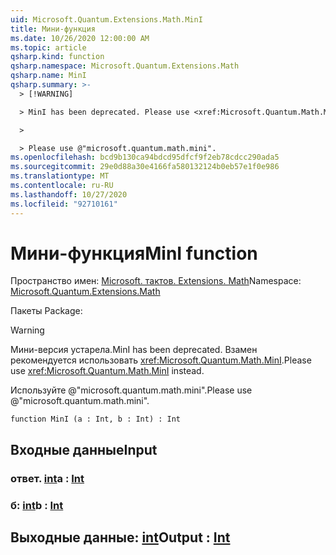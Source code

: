 ```yaml
---
uid: Microsoft.Quantum.Extensions.Math.MinI
title: Мини-функция
ms.date: 10/26/2020 12:00:00 AM
ms.topic: article
qsharp.kind: function
qsharp.namespace: Microsoft.Quantum.Extensions.Math
qsharp.name: MinI
qsharp.summary: >-
  > [!WARNING]

  > MinI has been deprecated. Please use <xref:Microsoft.Quantum.Math.MinI> instead.

  >

  > Please use @"microsoft.quantum.math.mini".
ms.openlocfilehash: bcd9b130ca94bdcd95dfcf9f2eb78cdcc290ada5
ms.sourcegitcommit: 29e0d88a30e4166fa580132124b0eb57e1f0e986
ms.translationtype: MT
ms.contentlocale: ru-RU
ms.lasthandoff: 10/27/2020
ms.locfileid: "92710161"
---
```

# <a name="mini-function"></a><span data-ttu-id="96933-102">Мини-функция</span><span class="sxs-lookup"><span data-stu-id="96933-102">MinI function</span></span>

<span data-ttu-id="96933-103">Пространство имен: [Microsoft. тактов. Extensions. Math](xref:Microsoft.Quantum.Extensions.Math)</span><span class="sxs-lookup"><span data-stu-id="96933-103">Namespace: [Microsoft.Quantum.Extensions.Math](xref:Microsoft.Quantum.Extensions.Math)</span></span>

<span data-ttu-id="96933-104">Пакеты [](https://nuget.org/packages/)</span><span class="sxs-lookup"><span data-stu-id="96933-104">Package: [](https://nuget.org/packages/)</span></span>


> [!WARNING]
> <span data-ttu-id="96933-105">Мини-версия устарела.</span><span class="sxs-lookup"><span data-stu-id="96933-105">MinI has been deprecated.</span></span> <span data-ttu-id="96933-106">Взамен рекомендуется использовать <xref:Microsoft.Quantum.Math.MinI>.</span><span class="sxs-lookup"><span data-stu-id="96933-106">Please use <xref:Microsoft.Quantum.Math.MinI> instead.</span></span>
>
> <span data-ttu-id="96933-107">Используйте @"microsoft.quantum.math.mini".</span><span class="sxs-lookup"><span data-stu-id="96933-107">Please use @"microsoft.quantum.math.mini".</span></span>



```qsharp
function MinI (a : Int, b : Int) : Int
```


## <a name="input"></a><span data-ttu-id="96933-108">Входные данные</span><span class="sxs-lookup"><span data-stu-id="96933-108">Input</span></span>

### <a name="a--int"></a><span data-ttu-id="96933-109">ответ. [int](xref:microsoft.quantum.lang-ref.int)</span><span class="sxs-lookup"><span data-stu-id="96933-109">a : [Int](xref:microsoft.quantum.lang-ref.int)</span></span>




### <a name="b--int"></a><span data-ttu-id="96933-110">б: [int](xref:microsoft.quantum.lang-ref.int)</span><span class="sxs-lookup"><span data-stu-id="96933-110">b : [Int](xref:microsoft.quantum.lang-ref.int)</span></span>





## <a name="output--int"></a><span data-ttu-id="96933-111">Выходные данные: [int](xref:microsoft.quantum.lang-ref.int)</span><span class="sxs-lookup"><span data-stu-id="96933-111">Output : [Int](xref:microsoft.quantum.lang-ref.int)</span></span>


